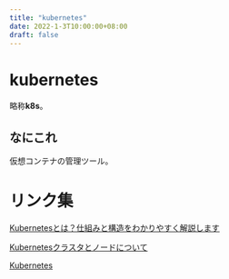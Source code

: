 ```yaml
---
title: "kubernetes"
date: 2022-1-3T10:00:00+08:00
draft: false
---
```

# kubernetes



略称**k8s**。



## なにこれ



仮想コンテナの管理ツール。



# リンク集



[Kubernetesとは？仕組みと構造をわかりやすく解説します](https://www.kagoya.jp/howto/rentalserver/kubernetes/)



[Kubernetesクラスタとノードについて](https://docs.oracle.com/cd/E97706_01/Content/ContEng/Concepts/contengclustersnodes.htm)



[Kubernetes](https://en.wikipedia.org/wiki/Kubernetes)
